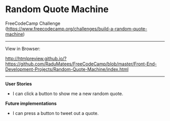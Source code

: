 Random Quote Machine
===

FreeCodeCamp Challenge (https://www.freecodecamp.org/challenges/build-a-random-quote-machine)

---

View in Browser:

http://htmlpreview.github.io/?https://github.com/RaduMatees/FreeCodeCamp/blob/master/Front-End-Development-Projects/Random-Quote-Machine/index.html

---

**User Stories**

* I can click a button to show me a new random quote.

**Future implementations**

* I can press a button to tweet out a quote.
